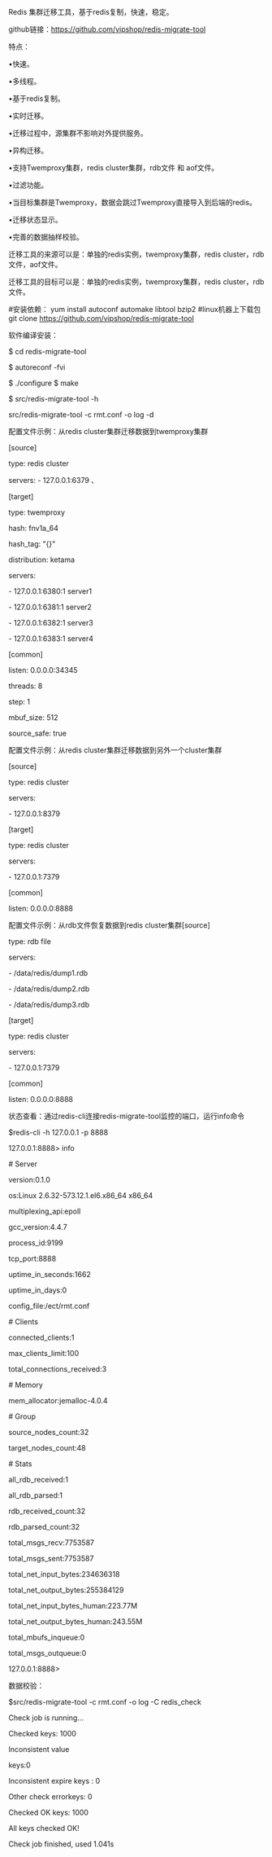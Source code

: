 Redis 集群迁移工具，基于redis复制，快速，稳定。  

github链接：<https://github.com/vipshop/redis-migrate-tool> 

特点： 

•快速。 

•多线程。 

•基于redis复制。 

•实时迁移。 

•迁移过程中，源集群不影响对外提供服务。 

•异构迁移。 

•支持Twemproxy集群，redis cluster集群，rdb文件 和 aof文件。 

•过滤功能。 

•当目标集群是Twemproxy，数据会跳过Twemproxy直接导入到后端的redis。 

•迁移状态显示。 

•完善的数据抽样校验。 

迁移工具的来源可以是：单独的redis实例，twemproxy集群，redis cluster，rdb文件，aof文件。  

迁移工具的目标可以是：单独的redis实例，twemproxy集群，redis cluster，rdb文件。 

  

\#安装依赖： yum install autoconf automake libtool bzip2 #linux机器上下载包 git clone https://github.com/vipshop/redis-migrate-tool 

  

软件编译安装： 

$ cd redis-migrate-tool  

$ autoreconf -fvi  

$ ./configure $ make  

$ src/redis-migrate-tool -h 

src/redis-migrate-tool -c rmt.conf -o log -d  

  

配置文件示例：从redis cluster集群迁移数据到twemproxy集群 

[source]  

type: redis cluster  

servers: - 127.0.0.1:6379 、 

[target]  

type: twemproxy  

hash: fnv1a_64  

hash_tag: "{}"  

distribution: ketama  

servers:  

\- 127.0.0.1:6380:1 server1  

\- 127.0.0.1:6381:1 server2  

\- 127.0.0.1:6382:1 server3  

\- 127.0.0.1:6383:1 server4  

[common]  

listen: 0.0.0.0:34345  

threads: 8  

step: 1  

mbuf_size: 512  

source_safe: true  

  

配置文件示例：从redis cluster集群迁移数据到另外一个cluster集群 

[source]  

type: redis cluster  

servers:  

\- 127.0.0.1:8379  

[target]  

type: redis cluster  

servers:  

\- 127.0.0.1:7379  

[common]  

listen: 0.0.0.0:8888  

  

配置文件示例：从rdb文件恢复数据到redis cluster集群[source] 

type: rdb file  

servers:  

\- /data/redis/dump1.rdb  

\- /data/redis/dump2.rdb  

\- /data/redis/dump3.rdb  

[target]  

type: redis cluster  

servers:  

\- 127.0.0.1:7379  

[common]  

listen: 0.0.0.0:8888 

  

状态查看：通过redis-cli连接redis-migrate-tool监控的端口，运行info命令 

$redis-cli -h 127.0.0.1 -p 8888  

127.0.0.1:8888> info  

\# Server  

version:0.1.0  

os:Linux 2.6.32-573.12.1.el6.x86_64 x86_64  

multiplexing_api:epoll  

gcc_version:4.4.7  

process_id:9199  

tcp_port:8888  

uptime_in_seconds:1662  

uptime_in_days:0  

config_file:/ect/rmt.conf  

\# Clients  

connected_clients:1 

max_clients_limit:100  

total_connections_received:3  

\# Memory  

mem_allocator:jemalloc-4.0.4  

\# Group  

source_nodes_count:32  

target_nodes_count:48  

\# Stats  

all_rdb_received:1  

all_rdb_parsed:1  

rdb_received_count:32  

rdb_parsed_count:32  

total_msgs_recv:7753587  

total_msgs_sent:7753587  

total_net_input_bytes:234636318  

total_net_output_bytes:255384129  

total_net_input_bytes_human:223.77M  

total_net_output_bytes_human:243.55M  

total_mbufs_inqueue:0  

total_msgs_outqueue:0  

127.0.0.1:8888>  

  

数据校验： 

  

$src/redis-migrate-tool -c rmt.conf -o log -C redis_check  

Check job is running...  

Checked keys: 1000  

Inconsistent value  

keys:0  

Inconsistent expire keys : 0  

Other check errorkeys: 0  

Checked OK keys: 1000  

  

All keys checked OK!  

Check job finished, used 1.041s 